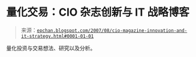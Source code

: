 <!--yml

分类：未分类

日期：2024-05-12 19:22:09

-->

# 量化交易：CIO 杂志创新与 IT 战略博客

> 来源：[`epchan.blogspot.com/2007/08/cio-magazine-innovation-and-it-strategy.html#0001-01-01`](http://epchan.blogspot.com/2007/08/cio-magazine-innovation-and-it-strategy.html#0001-01-01)

量化投资与交易想法、研究以及分析。
